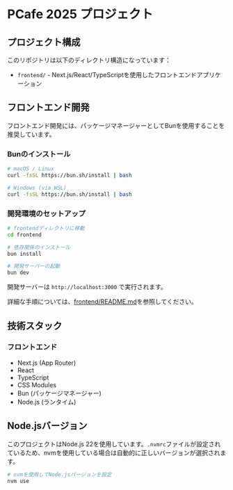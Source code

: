 # PCafe 2025 プロジェクト

## プロジェクト構成

このリポジトリは以下のディレクトリ構造になっています：

- `frontend/` - Next.js/React/TypeScriptを使用したフロントエンドアプリケーション

## フロントエンド開発

フロントエンド開発には、パッケージマネージャーとしてBunを使用することを推奨しています。

### Bunのインストール

```bash
# macOS / Linux
curl -fsSL https://bun.sh/install | bash

# Windows (via WSL)
curl -fsSL https://bun.sh/install | bash
```

### 開発環境のセットアップ

```bash
# frontendディレクトリに移動
cd frontend

# 依存関係のインストール
bun install

# 開発サーバーの起動
bun dev
```

開発サーバーは `http://localhost:3000` で実行されます。

詳細な手順については、[frontend/README.md](frontend/README.md)を参照してください。

## 技術スタック

### フロントエンド

- Next.js (App Router)
- React
- TypeScript
- CSS Modules
- Bun (パッケージマネージャー)
- Node.js (ランタイム)

## Node.jsバージョン

このプロジェクトはNode.js 22を使用しています。`.nvmrc`ファイルが設定されているため、nvmを使用している場合は自動的に正しいバージョンが選択されます。

```bash
# nvmを使用してNode.jsバージョンを設定
nvm use
```
